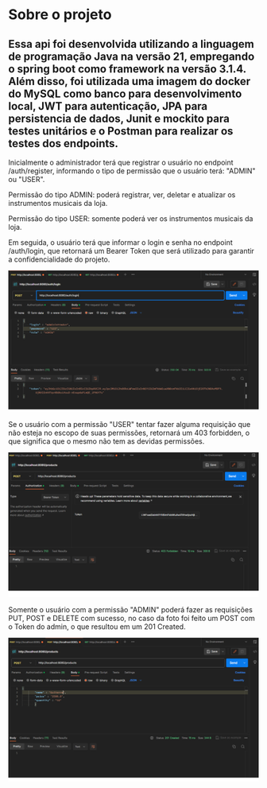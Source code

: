 ﻿# Sobre o projeto

## Essa api foi desenvolvida utilizando a linguagem de programação Java na versão 21, empregando o spring boot como framework na versão 3.1.4. Além disso, foi utilizada uma imagem do docker do MySQL como banco para desenvolvimento local, JWT para autenticação, JPA para persistencia de dados, Junit e mockito para testes unitários e o Postman para realizar os testes dos endpoints.

Inicialmente o administrador terá que registrar o usuário no endpoint /auth/register, informando o tipo de permissão que o usuário terá: "ADMIN" ou "USER". 

Permissão do tipo ADMIN: poderá registrar, ver, deletar e atualizar os instrumentos musicais da loja. 

Permissão do tipo USER: somente poderá ver os instrumentos musicais da loja.  


Em seguida, o usuário terá que informar o login e senha no endpoint /auth/login, que retornará um Bearer Token que será utilizado para garantir a confidencialidade do projeto. 

![Foto1](https://github.com/Marcaly/projeto-loja-de-musica/blob/main/fotosProjeto/Captura%20de%20tela%202023-11-11%20170510.png)


Se o usuário com a permissão "USER" tentar fazer alguma requisição que não esteja no escopo de suas permissões, retornará um 403 forbidden, o que significa que o mesmo não tem as devidas permissões. 

![Foto2](https://github.com/Marcaly/projeto-loja-de-musica/blob/main/fotosProjeto/Captura%20de%20tela%202023-11-11%20170753.png)

Somente o usuário com a permissão "ADMIN" poderá fazer as requisições PUT, POST e DELETE com sucesso, no caso da foto foi feito um POST com o Token do admin, o que resultou em um 201 Created. 

![Foto3](https://github.com/Marcaly/projeto-loja-de-musica/blob/main/fotosProjeto/Captura%20de%20tela%202023-11-11%20171101.png)

